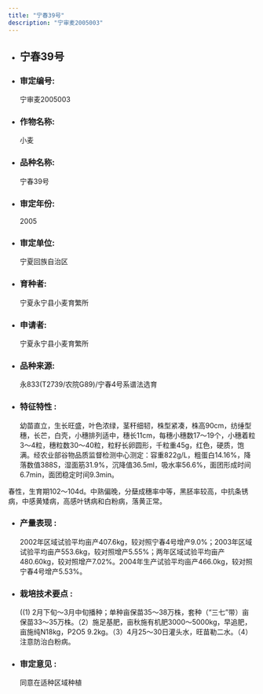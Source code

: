 ```yaml
---
title: "宁春39号"
description: "宁审麦2005003"
---
```

* ## 宁春39号
* ###  审定编号:  
   宁审麦2005003

*  ### 作物名称:  
   小麦

*   ###  品种名称: 
    宁春39号

*   ### 审定年份: 
    2005

*   ### 审定单位:  
    宁夏回族自治区

*   ### 育种者:  
    宁夏永宁县小麦育繁所

*   ### 申请者:  
    宁夏永宁县小麦育繁所

*   ### 品种来源:  
    永833(T2739/农院G89)/宁春4号系谱法选育

*   ### 特征特性 : 
    幼苗直立，生长旺盛，叶色浓绿，茎秆细韧，株型紧凑，株高90cm，纺缍型穗，长芒，白壳，小穗排列适中，穗长11cm，每穗小穗数17～19个，小穗着粒3～4粒，穗粒数30～40粒，粒籽长卵圆形，千粒重45g，红色，硬质，饱满。经农业部谷物品质监督检测中心测定：容重822g/L，粗蛋白14.16%，降落数值388S，湿面筋31.9%，沉降值36.5ml，吸水率56.6%，面团形成时间6.7min，面团稳定时间9.3min。
春性，生育期102～104d。中熟偏晚，分蘖成穗率中等，黑胚率较高，中抗条锈病，中感黄矮病，高感叶锈病和白粉病，落黄正常。

*   ### 产量表现 : 
    2002年区域试验平均亩产407.6kg，较对照宁春4号增产9.0%；2003年区域试验平均亩产553.6kg，较对照增产5.55%；两年区域试验平均亩产480.60kg，较对照增产7.02%。2004年生产试验平均亩产466.0kg，较对照宁春4号增产5.53%。

*   ### 栽培技术要点 : 
    ((1) 2月下旬～3月中旬播种；单种亩保苗35～38万株，套种（“三七”带）亩保苗33～35万株。（2）施足基肥，亩秋施有机肥3000～5000kg，早追肥，亩施纯N18kg，P2O5 9.2kg。（3）4月25～30日灌头水，旺苗勒二水。（4）注意防治白粉病。    

*   ### 审定意见 : 
    同意在适种区域种植
